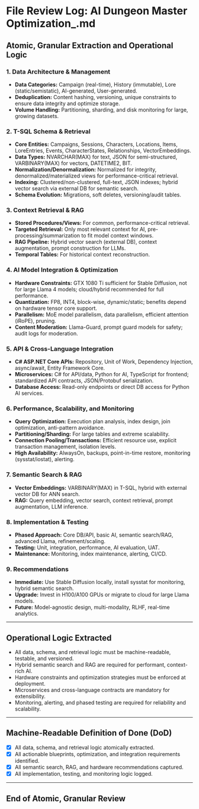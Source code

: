 # File Review Log: AI Dungeon Master Optimization_.md

## Atomic, Granular Extraction and Operational Logic

### 1. Data Architecture & Management
- **Data Categories:** Campaign (real-time), History (immutable), Lore (static/semistatic), AI-generated, User-generated.
- **Deduplication:** Content hashing, versioning, unique constraints to ensure data integrity and optimize storage.
- **Volume Handling:** Partitioning, sharding, and disk monitoring for large, growing datasets.

### 2. T-SQL Schema & Retrieval
- **Core Entities:** Campaigns, Sessions, Characters, Locations, Items, LoreEntries, Events, CharacterStates, Relationships, VectorEmbeddings.
- **Data Types:** NVARCHAR(MAX) for text, JSON for semi-structured, VARBINARY(MAX) for vectors, DATETIME2, BIT.
- **Normalization/Denormalization:** Normalized for integrity, denormalized/materialized views for performance-critical retrieval.
- **Indexing:** Clustered/non-clustered, full-text, JSON indexes; hybrid vector search via external DB for semantic search.
- **Schema Evolution:** Migrations, soft deletes, versioning/audit tables.

### 3. Context Retrieval & RAG
- **Stored Procedures/Views:** For common, performance-critical retrieval.
- **Targeted Retrieval:** Only most relevant context for AI, pre-processing/summarization to fit model context windows.
- **RAG Pipeline:** Hybrid vector search (external DB), context augmentation, prompt construction for LLMs.
- **Temporal Tables:** For historical context reconstruction.

### 4. AI Model Integration & Optimization
- **Hardware Constraints:** GTX 1080 Ti sufficient for Stable Diffusion, not for large Llama 4 models; cloud/hybrid recommended for full performance.
- **Quantization:** FP8, INT4, block-wise, dynamic/static; benefits depend on hardware tensor core support.
- **Parallelism:** MoE model parallelism, data parallelism, efficient attention (iRoPE), pruning.
- **Content Moderation:** Llama-Guard, prompt guard models for safety; audit logs for moderation.

### 5. API & Cross-Language Integration
- **C# ASP.NET Core APIs:** Repository, Unit of Work, Dependency Injection, async/await, Entity Framework Core.
- **Microservices:** C# for API/data, Python for AI, TypeScript for frontend; standardized API contracts, JSON/Protobuf serialization.
- **Database Access:** Read-only endpoints or direct DB access for Python AI services.

### 6. Performance, Scalability, and Monitoring
- **Query Optimization:** Execution plan analysis, index design, join optimization, anti-pattern avoidance.
- **Partitioning/Sharding:** For large tables and extreme scalability.
- **Connection Pooling/Transactions:** Efficient resource use, explicit transaction management, isolation levels.
- **High Availability:** AlwaysOn, backups, point-in-time restore, monitoring (sysstat/iostat), alerting.

### 7. Semantic Search & RAG
- **Vector Embeddings:** VARBINARY(MAX) in T-SQL, hybrid with external vector DB for ANN search.
- **RAG:** Query embedding, vector search, context retrieval, prompt augmentation, LLM inference.

### 8. Implementation & Testing
- **Phased Approach:** Core DB/API, basic AI, semantic search/RAG, advanced Llama, refinement/scaling.
- **Testing:** Unit, integration, performance, AI evaluation, UAT.
- **Maintenance:** Monitoring, index maintenance, alerting, CI/CD.

### 9. Recommendations
- **Immediate:** Use Stable Diffusion locally, install sysstat for monitoring, hybrid semantic search.
- **Upgrade:** Invest in H100/A100 GPUs or migrate to cloud for large Llama models.
- **Future:** Model-agnostic design, multi-modality, RLHF, real-time analytics.

---

## Operational Logic Extracted
- All data, schema, and retrieval logic must be machine-readable, testable, and versioned.
- Hybrid semantic search and RAG are required for performant, context-rich AI.
- Hardware constraints and optimization strategies must be enforced at deployment.
- Microservices and cross-language contracts are mandatory for extensibility.
- Monitoring, alerting, and phased testing are required for reliability and scalability.

---

## Machine-Readable Definition of Done (DoD)
- [x] All data, schema, and retrieval logic atomically extracted.
- [x] All actionable blueprints, optimization, and integration requirements identified.
- [x] All semantic search, RAG, and hardware recommendations captured.
- [x] All implementation, testing, and monitoring logic logged.

---

## End of Atomic, Granular Review

